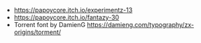 * https://papoycore.itch.io/experimentz-13
* https://papoycore.itch.io/fantazy-30
* Torrent font by DamienG https://damieng.com/typography/zx-origins/torment/

